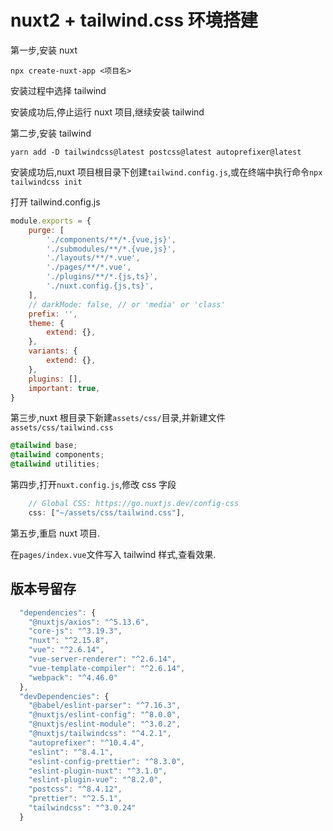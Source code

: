 # nuxt2 + tailwind.css 环境搭建

第一步,安装 nuxt

`npx create-nuxt-app <项目名>`

安装过程中选择 tailwind

安装成功后,停止运行 nuxt 项目,继续安装 tailwind

第二步,安装 tailwind

`yarn add -D tailwindcss@latest postcss@latest autoprefixer@latest`

安装成功后,nuxt 项目根目录下创建`tailwind.config.js`,或在终端中执行命令`npx tailwindcss init`

打开 tailwind.config.js

```js
module.exports = {
	purge: [
		'./components/**/*.{vue,js}',
		'./submodules/**/*.{vue,js}',
		'./layouts/**/*.vue',
		'./pages/**/*.vue',
		'./plugins/**/*.{js,ts}',
		'./nuxt.config.{js,ts}',
	],
	// darkMode: false, // or 'media' or 'class'
	prefix: '',
	theme: {
		extend: {},
	},
	variants: {
		extend: {},
	},
	plugins: [],
	important: true,
}
```

第三步,nuxt 根目录下新建`assets/css/`目录,并新建文件`assets/css/tailwind.css`

```css
@tailwind base;
@tailwind components;
@tailwind utilities;
```

第四步,打开`nuxt.config.js`,修改 css 字段

```js
    // Global CSS: https://go.nuxtjs.dev/config-css
    css: ["~/assets/css/tailwind.css"],
```

第五步,重启 nuxt 项目.

在`pages/index.vue`文件写入 tailwind 样式,查看效果.

## 版本号留存

```js
  "dependencies": {
    "@nuxtjs/axios": "^5.13.6",
    "core-js": "^3.19.3",
    "nuxt": "^2.15.8",
    "vue": "^2.6.14",
    "vue-server-renderer": "^2.6.14",
    "vue-template-compiler": "^2.6.14",
    "webpack": "^4.46.0"
  },
  "devDependencies": {
    "@babel/eslint-parser": "^7.16.3",
    "@nuxtjs/eslint-config": "^8.0.0",
    "@nuxtjs/eslint-module": "^3.0.2",
    "@nuxtjs/tailwindcss": "^4.2.1",
    "autoprefixer": "^10.4.4",
    "eslint": "^8.4.1",
    "eslint-config-prettier": "^8.3.0",
    "eslint-plugin-nuxt": "^3.1.0",
    "eslint-plugin-vue": "^8.2.0",
    "postcss": "^8.4.12",
    "prettier": "^2.5.1",
    "tailwindcss": "^3.0.24"
  }
```
